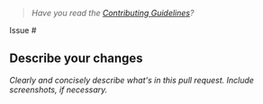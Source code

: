 > *Have you read the [Contributing Guidelines](https://github.com/aziz-zina/Pharmalab/blob/main/CONTRIBUTING.md)?*

Issue #

## Describe your changes

*Clearly and concisely describe what's in this pull request. Include screenshots, if necessary.*
